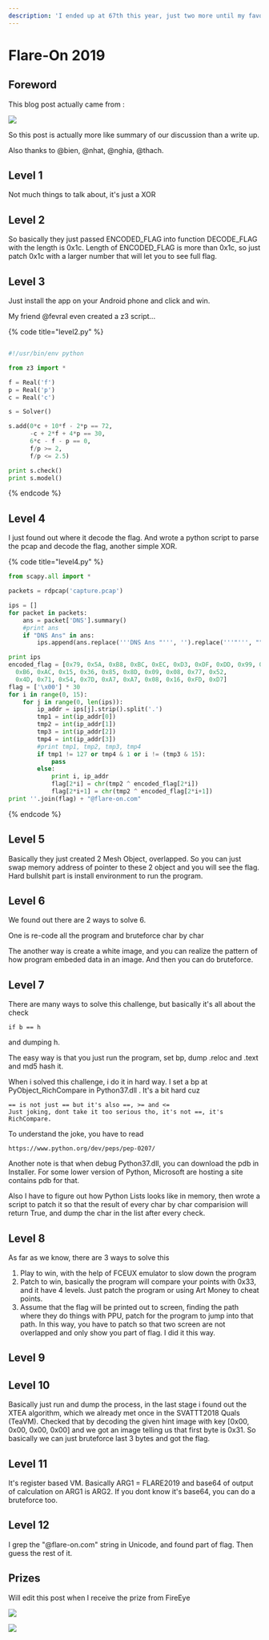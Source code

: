 ```yaml
---
description: 'I ended up at 67th this year, just two more until my favorite number.'
---
```


# Flare-On 2019

## Foreword

This blog post actually came from :

![](.gitbook/assets/image%20%28196%29.png)

So this post is actually more like summary of our discussion than a write up.

Also thanks to @bien, @nhat, @nghia, @thach.

## Level 1

Not much things to talk about, it's just a XOR

## Level 2

So basically they just passed ENCODED\_FLAG into function DECODE\_FLAG with the length is 0x1c. Length of ENCODED\_FLAG is more than 0x1c, so just patch 0x1c with a larger number that will let you to see full flag.

## Level 3

Just install the app on your Android phone and click and win.

My friend @fevral even created a z3 script...

{% code title="level2.py" %}
```python

#!/usr/bin/env python

from z3 import *

f = Real('f')
p = Real('p')
c = Real('c')

s = Solver()

s.add(0*c + 10*f - 2*p == 72,
      -c + 2*f + 4*p == 30,
      6*c - f - p == 0,
      f/p >= 2,
      f/p <= 2.5)

print s.check()
print s.model()
```
{% endcode %}

## Level 4

I just found out where it decode the flag. And wrote a python script to parse the pcap and decode the flag, another simple XOR.

{% code title="level4.py" %}
```python
from scapy.all import *

packets = rdpcap('capture.pcap')

ips = []
for packet in packets:
    ans = packet['DNS'].summary()
    #print ans
    if "DNS Ans" in ans:
        ips.append(ans.replace('''DNS Ans "''', '').replace('''"''', ""))

print ips
encoded_flag = [0x79, 0x5A, 0xB8, 0xBC, 0xEC, 0xD3, 0xDF, 0xDD, 0x99, 0xA5,
  0xB6, 0xAC, 0x15, 0x36, 0x85, 0x8D, 0x09, 0x08, 0x77, 0x52,
  0x4D, 0x71, 0x54, 0x7D, 0xA7, 0xA7, 0x08, 0x16, 0xFD, 0xD7]
flag = ['\x00'] * 30
for i in range(0, 15):
    for j in range(0, len(ips)):
        ip_addr = ips[j].strip().split('.')
        tmp1 = int(ip_addr[0])
        tmp2 = int(ip_addr[1])
        tmp3 = int(ip_addr[2])
        tmp4 = int(ip_addr[3])
        #print tmp1, tmp2, tmp3, tmp4
        if tmp1 != 127 or tmp4 & 1 or i != (tmp3 & 15):
            pass
        else:
            print i, ip_addr
            flag[2*i] = chr(tmp2 ^ encoded_flag[2*i])
            flag[2*i+1] = chr(tmp2 ^ encoded_flag[2*i+1])
print ''.join(flag) + "@flare-on.com"
```
{% endcode %}

## Level 5

Basically they just created 2 Mesh Object, overlapped. So you can just swap memory address of pointer to these 2 object and you will see the flag. Hard bullshit part is install environment to run the program.

## Level 6

We found out there are 2 ways to solve 6.

One is re-code all the program and bruteforce char by char

The another way is create a white image, and you can realize the pattern of how program embeded data in an image. And then you can do bruteforce.

## Level 7

There are many ways to solve this challenge, but basically it's all about the check

```text
if b == h
```

and dumping h.

The easy way is that you just run the program, set bp, dump .reloc and .text and md5 hash it.

When i solved this challenge, i do it in hard way. I set a bp at PyObject\_RichCompare in Python37.dll . It's a bit hard cuz

```text
== is not just == but it's also ==, >= and <=
Just joking, dont take it too serious tho, it's not ==, it's RichCompare.
```

To understand the joke, you have to read

```text
https://www.python.org/dev/peps/pep-0207/
```

Another note is that when debug Python37.dll, you can download the pdb in Installer. For some lower version of Python, Microsoft are hosting a site contains pdb for that.

Also I have to figure out how Python Lists looks like in memory, then wrote a script to patch it so that the result of every char by char comparision will return True, and dump the char in the list after every check.

## Level 8

As far as we know, there are 3 ways to solve this

1. Play to win, with the help of FCEUX emulator to slow down the program
2. Patch to win, basically the program will compare your points with 0x33, and it have 4 levels. Just patch the program or using Art Money to cheat points.
3. Assume that the flag will be printed out to screen, finding the path where they do things with PPU, patch for the program to jump into that path. In this way, you have to patch so that two screen are not overlapped and only show you part of flag. I did it this way.

## Level 9

## Level 10

Basically just run and dump the process, in the last stage i found out the XTEA algorithm, which we already met once in the SVATTT2018 Quals \(TeaVM\). Checked that by decoding the given hint image with key \[0x00, 0x00, 0x00, 0x00\] and we got an image telling us that first byte is 0x31. So basically we can just bruteforce last 3 bytes and got the flag.

## Level 11

It's register based VM. Basically ARG1 = FLARE2019 and base64 of output of calculation on ARG1 is ARG2. If you dont know it's base64, you can do a bruteforce too.

## Level 12

I grep the "@flare-on.com" string in Unicode, and found part of flag. Then guess the rest of it.

 

## Prizes

Will edit this post when I receive the prize from FireEye

![](.gitbook/assets/image%20%28122%29.png)

![](.gitbook/assets/image%20%28275%29.png)

